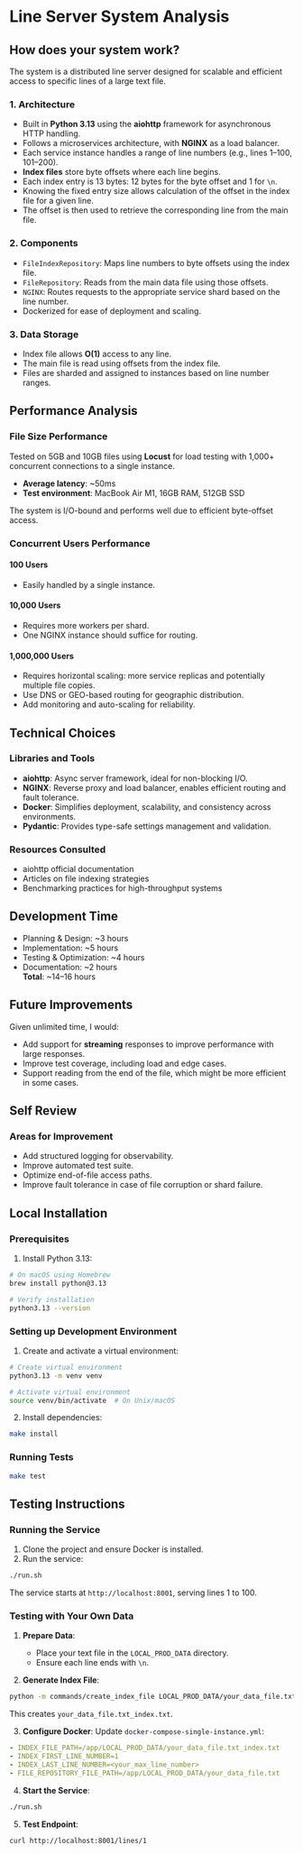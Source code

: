 # Line Server System Analysis

## How does your system work?

The system is a distributed line server designed for scalable and efficient access to specific lines of a large text file.

### 1. Architecture
- Built in **Python 3.13** using the **aiohttp** framework for asynchronous HTTP handling.
- Follows a microservices architecture, with **NGINX** as a load balancer.
- Each service instance handles a range of line numbers (e.g., lines 1–100, 101–200).
- **Index files** store byte offsets where each line begins.
- Each index entry is 13 bytes: 12 bytes for the byte offset and 1 for `\n`.
- Knowing the fixed entry size allows calculation of the offset in the index file for a given line.
- The offset is then used to retrieve the corresponding line from the main file.

### 2. Components
- `FileIndexRepository`: Maps line numbers to byte offsets using the index file.
- `FileRepository`: Reads from the main data file using those offsets.
- `NGINX`: Routes requests to the appropriate service shard based on the line number.
- Dockerized for ease of deployment and scaling.

### 3. Data Storage
- Index file allows **O(1)** access to any line.
- The main file is read using offsets from the index file.
- Files are sharded and assigned to instances based on line number ranges.

## Performance Analysis

### File Size Performance

Tested on 5GB and 10GB files using **Locust** for load testing with 1,000+ concurrent connections to a single instance.

- **Average latency**: ~50ms
- **Test environment**: MacBook Air M1, 16GB RAM, 512GB SSD

The system is I/O-bound and performs well due to efficient byte-offset access.

### Concurrent Users Performance

#### 100 Users
- Easily handled by a single instance.

#### 10,000 Users
- Requires more workers per shard.
- One NGINX instance should suffice for routing.

#### 1,000,000 Users
- Requires horizontal scaling: more service replicas and potentially multiple file copies.
- Use DNS or GEO-based routing for geographic distribution.
- Add monitoring and auto-scaling for reliability.

## Technical Choices

### Libraries and Tools

- **aiohttp**: Async server framework, ideal for non-blocking I/O.
- **NGINX**: Reverse proxy and load balancer, enables efficient routing and fault tolerance.
- **Docker**: Simplifies deployment, scalability, and consistency across environments.
- **Pydantic**: Provides type-safe settings management and validation.

### Resources Consulted

- aiohttp official documentation
- Articles on file indexing strategies
- Benchmarking practices for high-throughput systems

## Development Time

- Planning & Design: ~3 hours  
- Implementation: ~5 hours  
- Testing & Optimization: ~4 hours  
- Documentation: ~2 hours  
**Total**: ~14–16 hours

## Future Improvements

Given unlimited time, I would:

- Add support for **streaming** responses to improve performance with large responses.
- Improve test coverage, including load and edge cases.
- Support reading from the end of the file, which might be more efficient in some cases.

## Self Review

### Areas for Improvement
- Add structured logging for observability.
- Improve automated test suite.
- Optimize end-of-file access paths.
- Improve fault tolerance in case of file corruption or shard failure.

## Local Installation

### Prerequisites

1. Install Python 3.13:
```bash
# On macOS using Homebrew
brew install python@3.13

# Verify installation
python3.13 --version
```

### Setting up Development Environment

1. Create and activate a virtual environment:
```bash
# Create virtual environment
python3.13 -m venv venv

# Activate virtual environment
source venv/bin/activate  # On Unix/macOS
```

2. Install dependencies:
```bash
make install
```

### Running Tests

```bash
make test
```

## Testing Instructions

### Running the Service

1. Clone the project and ensure Docker is installed.
2. Run the service:
```bash
./run.sh
```
The service starts at `http://localhost:8001`, serving lines 1 to 100.

### Testing with Your Own Data

1. **Prepare Data**:
   - Place your text file in the `LOCAL_PROD_DATA` directory.
   - Ensure each line ends with `\n`.

2. **Generate Index File**:
```bash
python -m commands/create_index_file LOCAL_PROD_DATA/your_data_file.txt
```
This creates `your_data_file.txt_index.txt`.

3. **Configure Docker**:
Update `docker-compose-single-instance.yml`:
```yaml
- INDEX_FILE_PATH=/app/LOCAL_PROD_DATA/your_data_file.txt_index.txt
- INDEX_FIRST_LINE_NUMBER=1
- INDEX_LAST_LINE_NUMBER=<your_max_line_number>
- FILE_REPOSITORY_FILE_PATH=/app/LOCAL_PROD_DATA/your_data_file.txt
```

4. **Start the Service**:
```bash
./run.sh
```

5. **Test Endpoint**:
```bash
curl http://localhost:8001/lines/1
```
